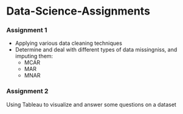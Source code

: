# Data-Science-Assignments

### Assignment 1

* Applying various data cleaning techniques
* Determine and deal with different types of data missingniss, and imputing them:
  * MCAR
  * MAR
  * MNAR

### Assignment 2

Using Tableau to visualize and answer some questions on a dataset
